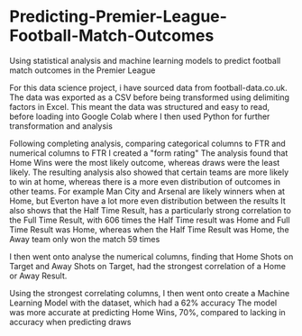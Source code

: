 # Predicting-Premier-League-Football-Match-Outcomes
Using statistical analysis and machine learning models to predict football match outcomes in the Premier League

For this data science project, i have sourced data from football-data.co.uk. The data was exported as a CSV before being transformed using delimiting factors in Excel. This meant the data was structured and easy to read, before loading into Google Colab where I then used Python for further transformation and analysis

Following completing analysis, comparing categorical columns to FTR and numerical columns to FTR I created a "form rating" 
  The analysis found that Home Wins were the most likely outcome, whereas draws were the least likely.
  The resulting analysis also showed that certain teams are more likely to win at home, whereas there is a more even distribution of outcomes in other teams. For example Man City and Arsenal are likely winners when at Home, but Everton have a lot more even distribution between the results
It also shows that the Half Time Result, has a particularly strong correlation to the Full Time Result, with 606 times the Half Time result was Home and Full Time Result was Home, whereas when the Half Time Result was Home, the Away team only won the match 59 times

I then went onto analyse the numerical columns, finding that Home Shots on Target and Away Shots on Target, had the strongest correlation of a Home or Away Result.

Using the strongest correlating columns, I then went onto create a Machine Learning Model with the dataset, which had a 62% accuracy
  The model was more accurate at predicting Home Wins, 70%, compared to lacking in accuracy when predicting draws
